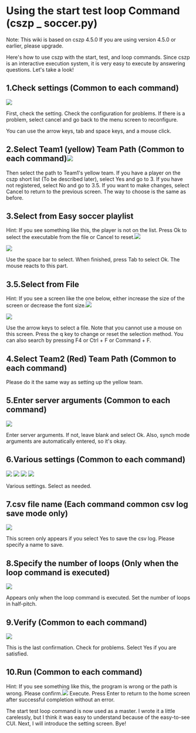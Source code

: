 # Using the start test loop Command (cszp _ soccer.py)

Note: This wiki is based on cszp 4.5.0 If you are using version 4.5.0 or earlier, please upgrade.

Here's how to use cszp with the start, test, and loop commands.
Since cszp is an interactive execution system, it is very easy to execute by answering questions. Let's take a look!

## 1.Check settings (Common to each command)
![](usage2/usage1.png)

First, check the setting. Check the configuration for problems. If there is a problem, select cancel and go back to the menu screen to reconfigure.

You can use the arrow keys, tab and space keys, and a mouse click.

## 	2.Select Team1 (yellow) Team Path (Common to each command)![](usage2/usage2.png)
Then select the path to Team1's yellow team.
If you have a player on the cszp short list (To be described later), select Yes and go to 3.
If you have not registered, select No and go to 3.5.
If you want to make changes, select Cancel to return to the previous screen.
The way to choose is the same as before.

## 	3.Select from Easy soccer playlist

Hint: If you see something like this, the player is not on the list. Press Ok to select the executable from the file or Cancel to reset.![](usage2/usage3.png)

![](usage2/usage4.png)

Use the space bar to select. When finished, press Tab to select Ok. The mouse reacts to this part.

## 	3.5.Select from File

Hint: If you see a screen like the one below, either increase the size of the screen or decrease the font size.![](usage2/usage5.png)

![](usage2/usage6.png)

Use the arrow keys to select a file. Note that you cannot use a mouse on this screen. Press the q key to change or reset the selection method. You can also search by pressing F4 or Ctrl + F or Command + F.

## 	4.Select Team2 (Red) Team Path (Common to each command)

Please do it the same way as setting up the yellow team.

## 	5.Enter server arguments (Common to each command)
![](usage2/usage7.png)

Enter server arguments. If not, leave blank and select Ok. Also, synch mode arguments are automatically entered, so it's okay.

## 	6.Various settings (Common to each command)
![](usage2/usage8.png)
![](usage2/usage9.png)
![](usage2/usage10.png)
![](usage2/usage11.png)

Various settings. Select as needed.

## 	7.csv file name (Each command common csv log save mode only)
![](usage2/usage12.png)

This screen only appears if you select Yes to save the csv log. Please specify a name to save.

## 	8.Specify the number of loops (Only when the loop command is executed)
![](usage2/usage13.png)

Appears only when the loop command is executed. Set the number of loops in half-pitch.

## 	9.Verify (Common to each command)
![](usage2/usage14.png)

This is the last confirmation. Check for problems. Select Yes if you are satisfied.

## 	10.Run (Common to each command)

Hint: If you see something like this, the program is wrong or the path is wrong. Please confirm.![](usage2/usage15.png)
Execute. Press Enter to return to the home screen after successful completion without an error.

The start test loop command is now used as a master. I wrote it a little carelessly, but I think it was easy to understand because of the easy-to-see CUI. Next, I will introduce the setting screen. Bye!